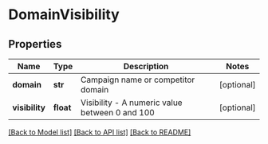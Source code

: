 # DomainVisibility

## Properties
Name | Type | Description | Notes
------------ | ------------- | ------------- | -------------
**domain** | **str** | Campaign name or competitor domain | [optional] 
**visibility** | **float** | Visibility - A numeric value between 0 and 100 | [optional] 

[[Back to Model list]](../README.md#documentation-for-models) [[Back to API list]](../README.md#documentation-for-api-endpoints) [[Back to README]](../README.md)

